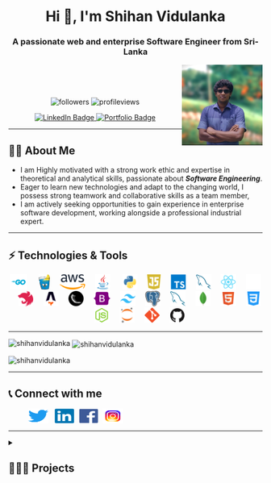 <h1 align="center">
    Hi 👋, I'm Shihan Vidulanka
</h1>
<h3 align="center">A passionate web and enterprise Software Engineer from Sri-Lanka</h3>
<img align="right" height = auto width =160 src = "/profile/profile.jpeg" alt="Portfolio Badge"/>
<br/>
<br/>
<br/>
<p align="center"> 
  <img src="https://img.shields.io/github/followers/ShihanVidulanka?label=Followers&logo=GitHub" alt="followers" />
  <img src="https://komarev.com/ghpvc/?username=shihanvidulanka&label=Profile%20views&color=0e75b6&style=flat" alt="profileviews" /> 
  <br/>
</p>

<p id="badges" align="center">
  <a href="https://www.linkedin.com/in/shihan-vidulanka-19411421b/">
    <img src="https://img.shields.io/badge/LinkedIn-blue?style=for-the-badge&logo=linkedin&logoColor=white" alt="LinkedIn Badge"/>
  </a>
  <a href="https://shihanvidulanka.com/">
    <img src = "https://img.shields.io/badge/Portfolio-255E63?style=for-the-badge&logo=About.me&logoColor=white" alt="Portfolio Badge"/>
  </a>
  <br/>
</p>

---

## 🙋‍♂️ About Me
  
<ul>
  <li>
      I am Highly motivated with a strong work ethic and expertise in theoretical and analytical skills, passionate about <b><i>Software Engineering</i></b>.
  </li>
  <li>Eager to learn new technologies and adapt to the changing world, I possess strong teamwork and collaborative skills as a team member, </li>
  <li>I am actively seeking opportunities to gain experience in enterprise software development, working alongside a professional industrial expert. </li>
</ul>

---

## ⚡ Technologies & Tools

<p align="center">
  <img src="/techstack/go.svg" title="Go" alt="Java" height="30"/>&nbsp;
    <img width="12" />
  <img src="/techstack/gin.svg" height="30" alt="Gin logo"  />
    <img width="12" />
  <img src="/techstack/aws.svg" height="30" alt="AWS logo"  />
    <img width="12" />
<img src="/techstack/java.svg" title="Java" alt="Java" height="30"/>&nbsp;
    <img width="12" />
  <img src="/techstack/python.svg" height="30" alt="python logo"  />
    <img width="12" />
  <img src="/techstack/javascript.svg" height="30" alt="javascript logo"  />
    <img width="12" />
  <img src="/techstack/typescript.svg" height="30" alt="typescript logo"  />
    <img width="12" />
  <img src="/techstack/php.svg" height="30" alt="php logo"  />
    <img width="12" />
  <img src="/techstack/reactjs.svg" height="30" alt="react logo"  />
    <img width="12" />
  <img src="/techstack/nextjs-dark.svg" height="30" alt="nextjs logo"  />
    <img width="12" />
  <img src="/techstack/nestjs.svg" height="30" alt="nestjs logo"  />
    <img width="12" />
  <img src="/techstack/astrojs.svg" height="30" alt="astro logo"  />
    <img width="12" />
  <img src="/techstack/pngfind.com-flask-png-1286693.png" height="30" alt="flask logo"  />
    <img width="12" />
  <img src="/techstack/bootstrap.svg" height="30" alt="bootstrap logo"  />
    <img width="12" />
  <img src="/techstack/tailwindcss.svg" height="30" alt="tailwindcss logo"  />
    <img width="12" />
  <img src="/techstack/postgreSQL.svg" height="30" alt="postgresql logo"  />
    <img width="12" />
  <img src="/techstack/mySQL.svg" height="30" alt="mysql logo"  />
    <img width="12" />
  <img src="/techstack/mongodb.svg" height="30" alt="mongodb logo"  />
    <img width="12" />
  <img src="/techstack/html.svg" height="30" alt="html logo"  />
    <img width="12" />
  <img src="/techstack/css.svg" height="30" alt="css logo"  />
    <img width="12" />
  <img src="/techstack/nodejs.svg" height="30" alt="nodejs logo"  />
    <img width="12" />
  <img src="/techstack/jupyternotebook.svg" height="30" alt="jupyter logo"  />
    <img width="12" />
  <img src="/techstack/git.svg" height="30" alt="git logo"  />
    <img width="12" />
  <img src="/techstack/github.svg" height="30" alt="github logo"  />
</p>

---

<p>
<p><img align="left" src="https://github-readme-stats.vercel.app/api/top-langs?username=shihanvidulanka&show_icons=true&locale=en&layout=compact&theme=vision-friendly-dark" alt="shihanvidulanka" /></p>

<p>&nbsp;<img align="center" src="https://github-readme-stats.vercel.app/api?username=shihanvidulanka&show_icons=true&locale=en&theme=vision-friendly-dark" alt="shihanvidulanka" /></p>
</p>

<p><img align="center" src="https://github-readme-streak-stats.herokuapp.com/?user=shihanvidulanka&theme=vision-friendly-dark" alt="shihanvidulanka" /></p>

---

## 📞 Connect with me
<p align="left">&nbsp &nbsp &nbsp &nbsp &nbsp
<a href="https://twitter.com/Vidulanka_hds" target="blank"><img align="center" src="/socialmedia/Twitter.svg" alt="shihan-vidulanka" height="30" width="40" /></a> &nbsp;
<a href="https://www.linkedin.com/in/shihan-vidulanka-19411421b/" target="blank"><img align="center" src="/socialmedia/LinkedIn.svg" alt="shihan-vidulanka" height="30" width="40" /></a>&nbsp;
<a href="https://www.facebook.com/shihan.vidulanka/" target="blank"><img align="center" src="/socialmedia/Facebook.svg" alt="shihan-vidulanka" height="30" width="40" /></a>&nbsp;
<a href="https://www.instagram.com/shihan.vidulanka/" target="blank"><img align="center" src="/socialmedia/instagram.svg" alt="shihan-vidulanka" height="30" width="40" /></a>&nbsp;
</p>

---

<details>
<summary><h2>👨🏻‍💻 Projects </h2></summary>

- 👨‍💻 <a href="https://github.com/ShihanVidulanka/ML_Project.git">Sinhala Metaphor Search Engine</a>\
📅 2023\
📍 Semester 7 Data Mining Mini Project


- 👨‍💻 <a href="https://github.com/ShihanVidulanka/ML_Lab_1.git">Feature Selection and Engineering for AudioMNIST Dataset</a>\
📅 2023\
📍 Semester 7 Machine Learning Engineering Project


- 👨‍💻 <a href="https://github.com/cedar247">Constrained Based Roster Sheduler</a>\
📅 2022\
📍 Semester 5 Software Engineering Group Project


- 👨‍💻 <a href="https://github.com/ShihanVidulanka/Airline-Reservation-System.git">Airline Reservation System System</a>\
📅 2022\
📍 Semester 4 Database Management Systems Group Project


- 👨‍💻 <a href="https://github.com/akashTharuka/data-spark.git">Web Based Data Science Platform</a>\
📅 2022\
📍 Semester 4 Software Engineering Group Project


- 👨‍💻 <a href="https://github.com/Sathira443/Programming-Challenge-2-Project.git">Driver Assistant System</a>\
📅 2022\ 
📍 Semester 4 Programming Challenge Group Project


- 👨‍💻 <a href="https://github.com/SahanDC/ChildCare.git">Child Care Management System during COVID 19</a>\
📅 2021\
📍 Semester 3 Object Oriented Software Development Group Project


- 👨‍💻 <a href="https://github.com/ShihanVidulanka/emc.git">Student Request Management System</a>\
📅 2021\
📍 Semester 2 Engineering skill deveolopment Group Project


- 👨‍💻 <a href="https://github.com/ShihanVidulanka/NanoProcessor.git">Nano Processor Design</a>\
📅 2021\
📍 Semester 2 Computer Architecture Nano Processor design Group Project


- 👨‍💻 <a href="https://github.com/ShihanVidulanka/EmailClient.git">Email Client Project - Java Maven Application</a>\
📅 2021\
📍 Semester 2 Computer Architecture Nano Processor design Group Project

</details>
